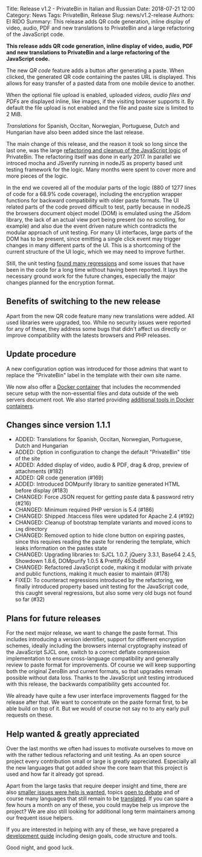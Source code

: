 Title: Release v1.2 - PrivateBin in Italian and Russian
Date: 2018-07-21 12:00
Category: News
Tags: PrivateBin, Release
Slug: news/v1.2-release
Authors: El RIDO
Summary: This release adds QR code generation, inline display of video, audio, PDF and new translations to PrivateBin and a large refactoring of the JavaScript code.

**This release adds QR code generation, inline display of video, audio, PDF and new translations to PrivateBin and a large refactoring of the JavaScript code.**

The new _QR code_ feature adds a button after generating a paste. When clicked, the generated QR code containing the pastes URL is displayed. This allows for easy transfer of a pasted data from one mobile device to another.

When the optional file upload is enabled, uploaded _videos, audio files and PDFs_ are displayed inline, like images, if the visiting browser supports it. By default the file upload is not enabled and the file and paste size is limited to 2 MiB.

_Translations_ for Spanish, Occitan, Norwegian, Portuguese, Dutch and Hungarian have also been added since the last release.

The main change of this release, and the reason it took so long since the last one, was the large [refactoring and cleanup of the JavaScript logic](https://github.com/PrivateBin/PrivateBin/pull/180) of PrivateBin. The refactoring itself was done in early 2017. In parallel we introced mocha and JSverify running in nodeJS as property based unit testing framework for the logic. Many months were spent to cover more and more pieces of the logic.

In the end we covered all of the modular parts of the logic (880 of 1277 lines of code for a 68.9% code coverage), including the encryption wrapper functions for backward compatibility with older paste formats. The UI related parts of the code proved difficult to test, partly because in nodeJS the browsers document object model (DOM) is emulated using the JSdom library, the lack of an actual view port being present (so no scrolling, for example) and also due the event driven nature which contradicts the modular approach of unit testing. For many UI interfaces, large parts of the DOM has to be present, since emitting a single click event may trigger changes in many different parts of the UI. This is a shortcoming of the current structure of the UI logic, which we may need to improve further.

Still, the unit testing [found many regressions](https://github.com/PrivateBin/PrivateBin/issues/32#issuecomment-401545763) and some issues that have been in the code for a long time without having been reported. It lays the necessary ground work for the future changes, especially the major changes planned for the encryption format.

## Benefits of switching to the new release

Apart from the new QR code feature many new translations were added. All used libraries were upgraded, too. While no security issues were reported for any of these, they address some bugs that didn't affect us directly or improve compatibility with the latests browsers and PHP releases.

## Update procedure

A new configuration option was introduced for those admins that want to replace the "PrivateBin" label in the template with their own site name.

We now also offer a [Docker container](https://hub.docker.com/r/privatebin/nginx-fpm-alpine/) that includes the recommended secure setup with the non-essential files and data outside of the web servers document root. We also started providing [additional tools in Docker containers](https://github.com/PrivateBin/PrivateBin/wiki/Docker).

## Changes since version 1.1.1

* ADDED: Translations for Spanish, Occitan, Norwegian, Portuguese, Dutch and Hungarian
* ADDED: Option in configuration to change the default "PrivateBin" title of the site
* ADDED: Added display of video, audio & PDF, drag & drop, preview of attachments (#182)
* ADDED: QR code generation (#169)
* ADDED: Introduced DOMpurify library to sanitize generated HTML before display (#183)
* CHANGED: Force JSON request for getting paste data & password retry (#216)
* CHANGED: Minimum required PHP version is 5.4 (#186)
* CHANGED: Shipped .htaccess files were updated for Apache 2.4 (#192)
* CHANGED: Cleanup of bootstrap template variants and moved icons to `img` directory
* CHANGED: Removed option to hide clone button on expiring pastes, since this requires reading the paste for rendering the template, which leaks information on the pastes state
* CHANGED: Upgrading libraries to: SJCL 1.0.7, jQuery 3.3.1, Base64 2.4.5, Showdown 1.8.6, DOMpurify 1.0.5 & Prettify 453bd5f
* CHANGED: Refactored JavaScript code, making it modular with private and public functions, making it much easier to maintain (#178)
* FIXED: To counteract regressions introduced by the refactoring, we finally introduced property based unit testing for the JavaScript code, this caught several regressions, but also some very old bugs not found so far (#32)

## Plans for future releases

For the next major release, we want to change the paste format. This includes introducing a version identifier, support for different encryption schemes, ideally including the browsers internal cryptography instead of the JavaScript SJCL one, switch to a correct deflate compression implementation to ensure cross-language compatibility and generally review to paste format for improvements. Of course we will keep supporting both the original ZeroBin and current formats, so that upgrades remain possible without data loss. Thanks to the JavaScript unit testing introduced with this release, the backwards compatibility gets accounted for.

We already have quite a few user interface improvements flagged for the release after that. We want to concentrate on the paste format first, to be able build on top of it. But we would of course not say no to any early pull requests on these.

## Help wanted & greatly appreciated

Over the last months we often had issues to motivate ourselves to move on with the rather tedious refactoring and unit testing. As an open source project every contribution small or large is greatly appreciated. Especially all the new languages that got added show the core team that this project is used and how far it already got spread.

Apart from the large tasks that require deeper insight and time, there are also [smaller issues were help is wanted](https://github.com/PrivateBin/PrivateBin/issues?q=is%3Aopen+is%3Aissue+label%3A%22help+wanted%22), topics [open to debate](https://github.com/PrivateBin/PrivateBin/issues?utf8=%E2%9C%93&q=is%3Aopen+is%3Aissue+label%3A%22discuss+me%22+) and of course many languages that still remain to be [translated](https://github.com/PrivateBin/PrivateBin/wiki/Translation). If you can spare a few hours a month on any of these, you could maybe help us improve the project? We are also still looking for additional long term maintainers among our frequent issue helpers.

If you are interested in helping with any of these, we have prepared a [development guide](https://github.com/PrivateBin/PrivateBin/wiki/Development) including design goals, code structure and tools.

Good night, and good luck.
